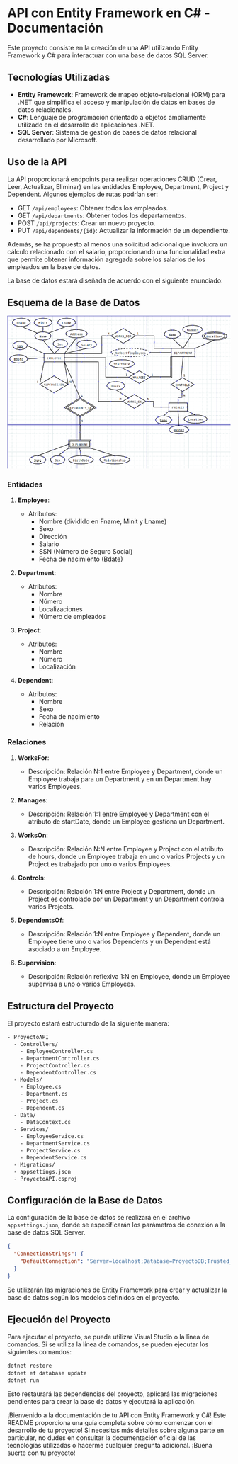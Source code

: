 # API con Entity Framework en C# - Documentación

Este proyecto consiste en la creación de una API utilizando Entity Framework y C# para interactuar con una base de datos SQL Server. 

## Tecnologías Utilizadas

- **Entity Framework**: Framework de mapeo objeto-relacional (ORM) para .NET que simplifica el acceso y manipulación de datos en bases de datos relacionales.
- **C#**: Lenguaje de programación orientado a objetos ampliamente utilizado en el desarrollo de aplicaciones .NET.
- **SQL Server**: Sistema de gestión de bases de datos relacional desarrollado por Microsoft.


## Uso de la API
La API proporcionará endpoints para realizar operaciones CRUD (Crear, Leer, Actualizar, Eliminar) en las entidades Employee, Department, Project y Dependent. Algunos ejemplos de rutas podrían ser:

- GET `/api/employees`: Obtener todos los empleados.
- GET `/api/departments`: Obtener todos los departamentos.
- POST `/api/projects`: Crear un nuevo proyecto.
- PUT `/api/dependents/{id}`: Actualizar la información de un dependiente.

Además, se ha propuesto al menos una solicitud adicional que involucra un cálculo relacionado con el salario, proporcionando una funcionalidad extra que permite obtener información agregada sobre los salarios de los empleados en la base de datos.



La base de datos estará diseñada de acuerdo con el siguiente enunciado:

## Esquema de la Base de Datos
![alt text](Entidad-Relacion.png)
### Entidades

1. **Employee**:
   - Atributos:
     - Nombre (dividido en Fname, Minit y Lname)
     - Sexo
     - Dirección
     - Salario
     - SSN (Número de Seguro Social)
     - Fecha de nacimiento (Bdate)

2. **Department**:
   - Atributos:
     - Nombre
     - Número
     - Localizaciones
     - Número de empleados

3. **Project**:
   - Atributos:
     - Nombre
     - Número
     - Localización

4. **Dependent**:
   - Atributos:
     - Nombre
     - Sexo
     - Fecha de nacimiento
     - Relación

### Relaciones

1. **WorksFor**:
   - Descripción: Relación N:1 entre Employee y Department, donde un Employee trabaja para un Department y en un Department hay varios Employees.

2. **Manages**:
   - Descripción: Relación 1:1 entre Employee y Department con el atributo de startDate, donde un Employee gestiona un Department.

3. **WorksOn**:
   - Descripción: Relación N:N entre Employee y Project con el atributo de hours, donde un Employee trabaja en uno o varios Projects y un Project es trabajado por uno o varios Employees.

4. **Controls**:
   - Descripción: Relación 1:N entre Project y Department, donde un Project es controlado por un Department y un Department controla varios Projects.

5. **DependentsOf**:
   - Descripción: Relación 1:N entre Employee y Dependent, donde un Employee tiene uno o varios Dependents y un Dependent está asociado a un Employee.

6. **Supervision**:
   - Descripción: Relación reflexiva 1:N en Employee, donde un Employee supervisa a uno o varios Employees.


## Estructura del Proyecto

El proyecto estará estructurado de la siguiente manera:

```
- ProyectoAPI
  - Controllers/
    - EmployeeController.cs
    - DepartmentController.cs
    - ProjectController.cs
    - DependentController.cs
  - Models/
    - Employee.cs
    - Department.cs
    - Project.cs
    - Dependent.cs
  - Data/
    - DataContext.cs
  - Services/
    - EmployeeService.cs
    - DepartmentService.cs
    - ProjectService.cs
    - DependentService.cs
  - Migrations/
  - appsettings.json
  - ProyectoAPI.csproj
```

## Configuración de la Base de Datos

La configuración de la base de datos se realizará en el archivo `appsettings.json`, donde se especificarán los parámetros de conexión a la base de datos SQL Server.

```json
{
  "ConnectionStrings": {
    "DefaultConnection": "Server=localhost;Database=ProyectoDB;Trusted_Connection=True;"
  }
}
```

Se utilizarán las migraciones de Entity Framework para crear y actualizar la base de datos según los modelos definidos en el proyecto.

## Ejecución del Proyecto

Para ejecutar el proyecto, se puede utilizar Visual Studio o la línea de comandos. Si se utiliza la línea de comandos, se pueden ejecutar los siguientes comandos:

```bash
dotnet restore
dotnet ef database update
dotnet run
```

Esto restaurará las dependencias del proyecto, aplicará las migraciones pendientes para crear la base de datos y ejecutará la aplicación.

¡Bienvenido a la documentación de tu API con Entity Framework y C#! Este README proporciona una guía completa sobre cómo comenzar con el desarrollo de tu proyecto! Si necesitas más detalles sobre alguna parte en particular, no dudes en consultar la documentación oficial de las tecnologías utilizadas o hacerme cualquier pregunta adicional. ¡Buena suerte con tu proyecto!